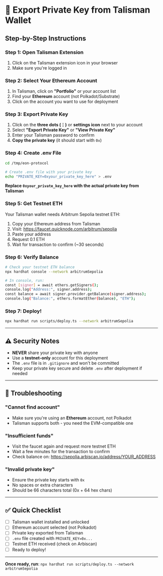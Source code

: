 # 🔑 Export Private Key from Talisman Wallet

## Step-by-Step Instructions

### Step 1: Open Talisman Extension

1. Click on the Talisman extension icon in your browser
2. Make sure you're logged in

### Step 2: Select Your Ethereum Account

1. In Talisman, click on **"Portfolio"** or your account list
2. Find your **Ethereum** account (not Polkadot/Substrate)
3. Click on the account you want to use for deployment

### Step 3: Export Private Key

1. Click on the **three dots (⋮)** or **settings icon** next to your account
2. Select **"Export Private Key"** or **"View Private Key"**
3. Enter your Talisman password to confirm
4. **Copy the private key** (it should start with `0x`)

### Step 4: Create .env File

```bash
cd /tmp/eon-protocol

# Create .env file with your private key
echo "PRIVATE_KEY=0xyour_private_key_here" > .env
```

**Replace `0xyour_private_key_here` with the actual private key from Talisman**

### Step 5: Get Testnet ETH

Your Talisman wallet needs Arbitrum Sepolia testnet ETH:

1. Copy your Ethereum address from Talisman
2. Visit: https://faucet.quicknode.com/arbitrum/sepolia
3. Paste your address
4. Request 0.1 ETH
5. Wait for transaction to confirm (~30 seconds)

### Step 6: Verify Balance

```bash
# Check your testnet ETH balance
npx hardhat console --network arbitrumSepolia

# In console, run:
const [signer] = await ethers.getSigners();
console.log("Address:", signer.address);
const balance = await signer.provider.getBalance(signer.address);
console.log("Balance:", ethers.formatEther(balance), "ETH");
```

### Step 7: Deploy!

```bash
npx hardhat run scripts/deploy.ts --network arbitrumSepolia
```

---

## ⚠️ Security Notes

- **NEVER** share your private key with anyone
- Use a **testnet-only** account for this deployment
- The `.env` file is in `.gitignore` and won't be committed
- Keep your private key secure and delete `.env` after deployment if needed

---

## 🐛 Troubleshooting

### "Cannot find account"
- Make sure you're using an **Ethereum** account, not Polkadot
- Talisman supports both - you need the EVM-compatible one

### "Insufficient funds"
- Visit the faucet again and request more testnet ETH
- Wait a few minutes for the transaction to confirm
- Check balance on: https://sepolia.arbiscan.io/address/YOUR_ADDRESS

### "Invalid private key"
- Ensure the private key starts with `0x`
- No spaces or extra characters
- Should be 66 characters total (0x + 64 hex chars)

---

## ✅ Quick Checklist

- [ ] Talisman wallet installed and unlocked
- [ ] Ethereum account selected (not Polkadot)
- [ ] Private key exported from Talisman
- [ ] `.env` file created with `PRIVATE_KEY=0x...`
- [ ] Testnet ETH received (check on Arbiscan)
- [ ] Ready to deploy!

---

**Once ready, run**: `npx hardhat run scripts/deploy.ts --network arbitrumSepolia`
